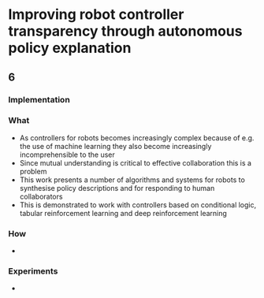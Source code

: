 # Improving robot controller transparency through autonomous policy explanation

## 6


### Implementation


### What
- As controllers for robots becomes increasingly complex because of e.g. the use of machine learning they also become increasingly incomprehensible to the user
- Since mutual understanding is critical to effective collaboration this is a problem
- This work presents a number of algorithms and systems for robots to synthesise policy descriptions and for responding to human collaborators
- This is demonstrated to work with controllers based on conditional logic, tabular reinforcement learning and deep reinforcement learning

### How
-

### Experiments
-
